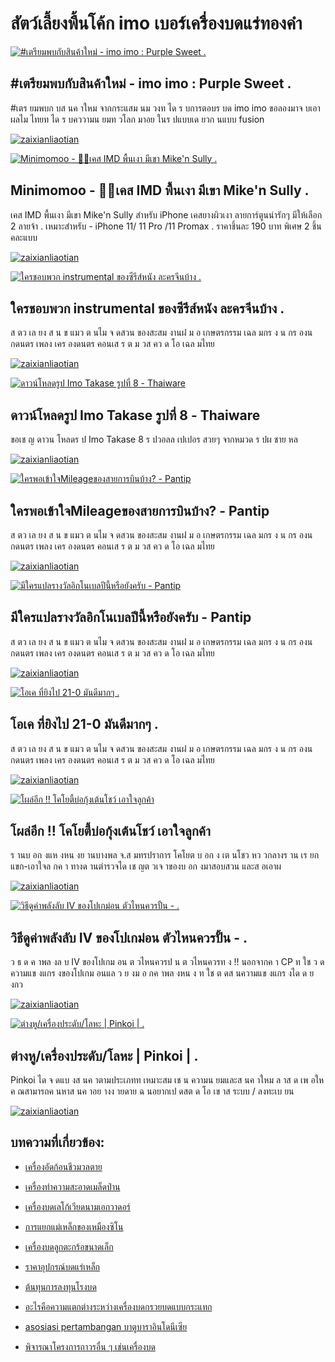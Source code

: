 # สัตว์เลี้ยงพื้นโค้ก imo เบอร์เครื่องบดแร่ทองคำ
<a href="https://mnn.zoosnet.net/LR/Chatpre.aspx?id=MNN94995150&p=https://topgrinding.com/" target="_blank">![#เตรียมพบกับสินค้าใหม่ - imo imo : Purple Sweet .](https://github.com/technlg/images/blob/main/24.jpg)</a>
## #เตรียมพบกับสินค้าใหม่ - imo imo : Purple Sweet .
#เตร ยมพบก บส นค าใหม จากกระแสม นม วงท ได ร บการตอบร บด imo imo ขอลองมาจ บเอาผลไม ไทยท ได ร บคววามน ยมท วโลก มาอย ในร ปแบบเด ยวก นแบบ fusion
<a href="https://mnn.zoosnet.net/LR/Chatpre.aspx?id=MNN94995150&p=https://topgrinding.com/" target="_blank"><img src="https://github.com/technlg/images/raw/main/chat11.jpg" alt="zaixianliaotian"/></a><a href="//whatsapp.shibangsoft.com/WhatsApp.php" ><img src="https://github.com/technlg/images/raw/main/chat11.png" alt=""></a>
<a href="https://mnn.zoosnet.net/LR/Chatpre.aspx?id=MNN94995150&p=https://topgrinding.com/" target="_blank">![Minimomoo - 🌻🐭เคส IMD พื้นเงา มีเขา Mike'n Sully .](https://github.com/technlg/images/blob/main/33.jpg)</a>
## Minimomoo - 🌻🐭เคส IMD พื้นเงา มีเขา Mike'n Sully .
เคส IMD พื้นเงา มีเขา Mike'n Sully สำหรับ iPhone เคสยางผิวเงา ลายการ์ตูนน่ารักๆ มีให้เลือก 2 ลายจ้า . เหมาะสำหรับ - iPhone 11/ 11 Pro /11 Promax . ราคาชิ้นละ 190 บาท พิเศษ 2 ชิ้น คละแบบ 
<a href="https://mnn.zoosnet.net/LR/Chatpre.aspx?id=MNN94995150&p=https://topgrinding.com/" target="_blank"><img src="https://github.com/technlg/images/raw/main/chat11.jpg" alt="zaixianliaotian"/></a><a href="//whatsapp.shibangsoft.com/WhatsApp.php" ><img src="https://github.com/technlg/images/raw/main/chat11.png" alt=""></a>
<a href="https://mnn.zoosnet.net/LR/Chatpre.aspx?id=MNN94995150&p=https://topgrinding.com/" target="_blank">![ใครชอบพวก instrumental ของซีรีส์หนัง ละครจีนบ้าง .](https://github.com/technlg/images/blob/main/8.jpg)</a>
## ใครชอบพวก instrumental ของซีรีส์หนัง ละครจีนบ้าง .
ส ตว เล ยง ส น ข แมว ต นไม จ ดสวน ของสะสม งานฝ ม อ เกษตรกรรม เฉล มกร ง น กร องน กดนตร เพลง เคร องดนตร คอนเส ร ต ม วส คว ด โอ เฉล มไทย 
<a href="https://mnn.zoosnet.net/LR/Chatpre.aspx?id=MNN94995150&p=https://topgrinding.com/" target="_blank"><img src="https://github.com/technlg/images/raw/main/chat11.jpg" alt="zaixianliaotian"/></a><a href="//whatsapp.shibangsoft.com/WhatsApp.php" ><img src="https://github.com/technlg/images/raw/main/chat11.png" alt=""></a>
<a href="https://mnn.zoosnet.net/LR/Chatpre.aspx?id=MNN94995150&p=https://topgrinding.com/" target="_blank">![ดาวน์โหลดรูป Imo Takase รูปที่ 8 - Thaiware](https://github.com/technlg/images/blob/main/59.jpg)</a>
## ดาวน์โหลดรูป Imo Takase รูปที่ 8 - Thaiware
ขอเช ญ ดาวน โหลดร ป Imo Takase 8 ร ปวอลล เปเปอร สวยๆ จากหมวด ร ปผ ชาย หล 
<a href="https://mnn.zoosnet.net/LR/Chatpre.aspx?id=MNN94995150&p=https://topgrinding.com/" target="_blank"><img src="https://github.com/technlg/images/raw/main/chat11.jpg" alt="zaixianliaotian"/></a><a href="//whatsapp.shibangsoft.com/WhatsApp.php" ><img src="https://github.com/technlg/images/raw/main/chat11.png" alt=""></a>
<a href="https://mnn.zoosnet.net/LR/Chatpre.aspx?id=MNN94995150&p=https://topgrinding.com/" target="_blank">![ใครพอเข้าใจMileageของสายการบินบ้าง? - Pantip](https://github.com/technlg/images/blob/main/39.jpg)</a>
## ใครพอเข้าใจMileageของสายการบินบ้าง? - Pantip
ส ตว เล ยง ส น ข แมว ต นไม จ ดสวน ของสะสม งานฝ ม อ เกษตรกรรม เฉล มกร ง น กร องน กดนตร เพลง เคร องดนตร คอนเส ร ต ม วส คว ด โอ เฉล มไทย 
<a href="https://mnn.zoosnet.net/LR/Chatpre.aspx?id=MNN94995150&p=https://topgrinding.com/" target="_blank"><img src="https://github.com/technlg/images/raw/main/chat11.jpg" alt="zaixianliaotian"/></a><a href="//whatsapp.shibangsoft.com/WhatsApp.php" ><img src="https://github.com/technlg/images/raw/main/chat11.png" alt=""></a>
<a href="https://mnn.zoosnet.net/LR/Chatpre.aspx?id=MNN94995150&p=https://topgrinding.com/" target="_blank">![มีใครแปลรางวัลอิกโนเบลปีนี้หรือยังครับ - Pantip](https://github.com/technlg/images/blob/main/35.jpg)</a>
## มีใครแปลรางวัลอิกโนเบลปีนี้หรือยังครับ - Pantip
ส ตว เล ยง ส น ข แมว ต นไม จ ดสวน ของสะสม งานฝ ม อ เกษตรกรรม เฉล มกร ง น กร องน กดนตร เพลง เคร องดนตร คอนเส ร ต ม วส คว ด โอ เฉล มไทย 
<a href="https://mnn.zoosnet.net/LR/Chatpre.aspx?id=MNN94995150&p=https://topgrinding.com/" target="_blank"><img src="https://github.com/technlg/images/raw/main/chat11.jpg" alt="zaixianliaotian"/></a><a href="//whatsapp.shibangsoft.com/WhatsApp.php" ><img src="https://github.com/technlg/images/raw/main/chat11.png" alt=""></a>
<a href="https://mnn.zoosnet.net/LR/Chatpre.aspx?id=MNN94995150&p=https://topgrinding.com/" target="_blank">![โอเค ที่ยิงไป 21-0 มันดีมากๆ .](https://github.com/technlg/images/blob/main/60.jpg)</a>
## โอเค ที่ยิงไป 21-0 มันดีมากๆ .
ส ตว เล ยง ส น ข แมว ต นไม จ ดสวน ของสะสม งานฝ ม อ เกษตรกรรม เฉล มกร ง น กร องน กดนตร เพลง เคร องดนตร คอนเส ร ต ม วส คว ด โอ เฉล มไทย 
<a href="https://mnn.zoosnet.net/LR/Chatpre.aspx?id=MNN94995150&p=https://topgrinding.com/" target="_blank"><img src="https://github.com/technlg/images/raw/main/chat11.jpg" alt="zaixianliaotian"/></a><a href="//whatsapp.shibangsoft.com/WhatsApp.php" ><img src="https://github.com/technlg/images/raw/main/chat11.png" alt=""></a>
<a href="https://mnn.zoosnet.net/LR/Chatpre.aspx?id=MNN94995150&p=https://topgrinding.com/" target="_blank">![โผล่อีก !! โคโยตี้บ่อกุ้งเต้นโชว์ เอาใจลูกค้า](https://github.com/technlg/images/blob/main/4.jpg)</a>
## โผล่อีก !! โคโยตี้บ่อกุ้งเต้นโชว์ เอาใจลูกค้า
ร านบ อก งแห งหน งย านบางพล จ.ส มทรปราการ โคโยต บ อก ง เต นโชว หว วกลางร าน เร ยกแขก-เอาใจล กค า ทางด านตำรวจได เช ญต วเจ าของบ อก งมาสอบสวน และส อเอาผ 
<a href="https://mnn.zoosnet.net/LR/Chatpre.aspx?id=MNN94995150&p=https://topgrinding.com/" target="_blank"><img src="https://github.com/technlg/images/raw/main/chat11.jpg" alt="zaixianliaotian"/></a><a href="//whatsapp.shibangsoft.com/WhatsApp.php" ><img src="https://github.com/technlg/images/raw/main/chat11.png" alt=""></a>
<a href="https://mnn.zoosnet.net/LR/Chatpre.aspx?id=MNN94995150&p=https://topgrinding.com/" target="_blank">![วิธีดูค่าพลังลับ IV ของโปเกม่อน ตัวไหนควรปั้น  - .](https://github.com/technlg/images/blob/main/52.jpg)</a>
## วิธีดูค่าพลังลับ IV ของโปเกม่อน ตัวไหนควรปั้น  - .
ว ธ ด ค าพล งล บ IV ของโปเกม อน ต วไหนควรป น ต วไหนควรท ง !! นอกจากค า CP ท ใช ว ดความแข งแกร งของโปเกม อนแล ว ย งม อ กค าพล งหน ง ท ใช ต ดส นความแข งแกร งได ด ย งกว 
<a href="https://mnn.zoosnet.net/LR/Chatpre.aspx?id=MNN94995150&p=https://topgrinding.com/" target="_blank"><img src="https://github.com/technlg/images/raw/main/chat11.jpg" alt="zaixianliaotian"/></a><a href="//whatsapp.shibangsoft.com/WhatsApp.php" ><img src="https://github.com/technlg/images/raw/main/chat11.png" alt=""></a>
<a href="https://mnn.zoosnet.net/LR/Chatpre.aspx?id=MNN94995150&p=https://topgrinding.com/" target="_blank">![ต่างหู/เครื่องประดับ/โลหะ | Pinkoi | .](https://github.com/technlg/images/blob/main/3.jpg)</a>
## ต่างหู/เครื่องประดับ/โลหะ | Pinkoi | .
Pinkoi ได จ ดแบ งส นค าตามประเภทท เหมาะสม เช น ความน ยมและส นค าใหม ล าส ด เพ อให ค ณสามารถค นหาส นค าอย างง ายดาย ฉ นอยากเป ดสต ด โอ เข าส ระบบ / ลงทะเบ ยน
<a href="https://mnn.zoosnet.net/LR/Chatpre.aspx?id=MNN94995150&p=https://topgrinding.com/" target="_blank"><img src="https://github.com/technlg/images/raw/main/chat11.jpg" alt="zaixianliaotian"/></a><a href="//whatsapp.shibangsoft.com/WhatsApp.php" ><img src="https://github.com/technlg/images/raw/main/chat11.png" alt=""></a>
## บทความที่เกี่ยวข้อง:
* [เครื่องอัดก้อนชีวมวลตาย](%E0%B9%80%E0%B8%84%E0%B8%A3%E0%B8%B7%E0%B9%88%E0%B8%AD%E0%B8%87%E0%B8%AD%E0%B8%B1%E0%B8%94%E0%B8%81%E0%B9%89%E0%B8%AD%E0%B8%99%E0%B8%8A%E0%B8%B5%E0%B8%A7%E0%B8%A1%E0%B8%A7%E0%B8%A5%E0%B8%95%E0%B8%B2%E0%B8%A2.md)
* [เครื่องทำความสะอาดเมล็ดป่าน](%E0%B9%80%E0%B8%84%E0%B8%A3%E0%B8%B7%E0%B9%88%E0%B8%AD%E0%B8%87%E0%B8%97%E0%B8%B3%E0%B8%84%E0%B8%A7%E0%B8%B2%E0%B8%A1%E0%B8%AA%E0%B8%B0%E0%B8%AD%E0%B8%B2%E0%B8%94%E0%B9%80%E0%B8%A1%E0%B8%A5%E0%B9%87%E0%B8%94%E0%B8%9B%E0%B9%88%E0%B8%B2%E0%B8%99.md)
* [เครื่องบดเลโก้เวียดนามเอกวาดอร์](%E0%B9%80%E0%B8%84%E0%B8%A3%E0%B8%B7%E0%B9%88%E0%B8%AD%E0%B8%87%E0%B8%9A%E0%B8%94%E0%B9%80%E0%B8%A5%E0%B9%82%E0%B8%81%E0%B9%89%E0%B9%80%E0%B8%A7%E0%B8%B5%E0%B8%A2%E0%B8%94%E0%B8%99%E0%B8%B2%E0%B8%A1%E0%B9%80%E0%B8%AD%E0%B8%81%E0%B8%A7%E0%B8%B2%E0%B8%94%E0%B8%AD%E0%B8%A3%E0%B9%8C.md)
* [การแยกแม่เหล็กของเหมืองซิโน](%E0%B8%81%E0%B8%B2%E0%B8%A3%E0%B9%81%E0%B8%A2%E0%B8%81%E0%B9%81%E0%B8%A1%E0%B9%88%E0%B9%80%E0%B8%AB%E0%B8%A5%E0%B9%87%E0%B8%81%E0%B8%82%E0%B8%AD%E0%B8%87%E0%B9%80%E0%B8%AB%E0%B8%A1%E0%B8%B7%E0%B8%AD%E0%B8%87%E0%B8%8B%E0%B8%B4%E0%B9%82%E0%B8%99.md)
* [เครื่องบดลูกตะกร้อขนาดเล็ก](%E0%B9%80%E0%B8%84%E0%B8%A3%E0%B8%B7%E0%B9%88%E0%B8%AD%E0%B8%87%E0%B8%9A%E0%B8%94%E0%B8%A5%E0%B8%B9%E0%B8%81%E0%B8%95%E0%B8%B0%E0%B8%81%E0%B8%A3%E0%B9%89%E0%B8%AD%E0%B8%82%E0%B8%99%E0%B8%B2%E0%B8%94%E0%B9%80%E0%B8%A5%E0%B9%87%E0%B8%81.md)
* [ราคาอุปกรณ์บดแร่เหล็ก](%E0%B8%A3%E0%B8%B2%E0%B8%84%E0%B8%B2%E0%B8%AD%E0%B8%B8%E0%B8%9B%E0%B8%81%E0%B8%A3%E0%B8%93%E0%B9%8C%E0%B8%9A%E0%B8%94%E0%B9%81%E0%B8%A3%E0%B9%88%E0%B9%80%E0%B8%AB%E0%B8%A5%E0%B9%87%E0%B8%81.md)
* [ต้นทุนการลงทุนโรงบด](%E0%B8%95%E0%B9%89%E0%B8%99%E0%B8%97%E0%B8%B8%E0%B8%99%E0%B8%81%E0%B8%B2%E0%B8%A3%E0%B8%A5%E0%B8%87%E0%B8%97%E0%B8%B8%E0%B8%99%E0%B9%82%E0%B8%A3%E0%B8%87%E0%B8%9A%E0%B8%94.md)
* [อะไรคือความแตกต่างระหว่างเครื่องบดกรวยบดแบบกระแทก](%E0%B8%AD%E0%B8%B0%E0%B9%84%E0%B8%A3%E0%B8%84%E0%B8%B7%E0%B8%AD%E0%B8%84%E0%B8%A7%E0%B8%B2%E0%B8%A1%E0%B9%81%E0%B8%95%E0%B8%81%E0%B8%95%E0%B9%88%E0%B8%B2%E0%B8%87%E0%B8%A3%E0%B8%B0%E0%B8%AB%E0%B8%A7%E0%B9%88%E0%B8%B2%E0%B8%87%E0%B9%80%E0%B8%84%E0%B8%A3%E0%B8%B7%E0%B9%88%E0%B8%AD%E0%B8%87%E0%B8%9A%E0%B8%94%E0%B8%81%E0%B8%A3%E0%B8%A7%E0%B8%A2%E0%B8%9A%E0%B8%94%E0%B9%81%E0%B8%9A%E0%B8%9A%E0%B8%81%E0%B8%A3%E0%B8%B0%E0%B9%81%E0%B8%97%E0%B8%81.md)
* [asosiasi pertambangan บาตูบาราอินโดนีเซีย](asosiasi%20pertambangan%20%E0%B8%9A%E0%B8%B2%E0%B8%95%E0%B8%B9%E0%B8%9A%E0%B8%B2%E0%B8%A3%E0%B8%B2%E0%B8%AD%E0%B8%B4%E0%B8%99%E0%B9%82%E0%B8%94%E0%B8%99%E0%B8%B5%E0%B9%80%E0%B8%8B%E0%B8%B5%E0%B8%A2.md)
* [พิจารณาโครงการถาวรอื่น ๆ เช่นเครื่องบด](%E0%B8%9E%E0%B8%B4%E0%B8%88%E0%B8%B2%E0%B8%A3%E0%B8%93%E0%B8%B2%E0%B9%82%E0%B8%84%E0%B8%A3%E0%B8%87%E0%B8%81%E0%B8%B2%E0%B8%A3%E0%B8%96%E0%B8%B2%E0%B8%A7%E0%B8%A3%E0%B8%AD%E0%B8%B7%E0%B9%88%E0%B8%99%20%E0%B9%86%20%E0%B9%80%E0%B8%8A%E0%B9%88%E0%B8%99%E0%B9%80%E0%B8%84%E0%B8%A3%E0%B8%B7%E0%B9%88%E0%B8%AD%E0%B8%87%E0%B8%9A%E0%B8%94.md)
